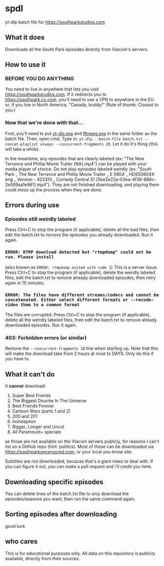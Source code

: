 # spdl
yt-dlp batch file for https://southparkstudios.com

## What it does
Downloads all the South Park episodes directly from Viacom's servers.

## How to use it
### BEFORE YOU DO ANYTHING
You need to live in anywhere that lets you visit https://southparkstudios.com. If it redirects you to https://southpark.cc.com, you'll need to use a VPN to anywhere in the EU or, if you live in North America, "Canada, buddy!" (Rule of thumb: Closest to you.)

### Now that we're done with that...
First, you'll need to put [yt-dlp.exe](https://github.com/yt-dlp/yt-dlp) and [ffmpeg.exe](https://www.gyan.dev/ffmpeg/builds/ffmpeg-release-full.7z) in the same folder as the batch file. Then, open cmd. Type in: `yt-dlp --batch-file batch.txt --concat-playlist always --concurrent-fragments 20`. Let it do it's thing (this will take a while).

In the meantime, any episodes that are clearly labeled (ex: "The New Terrance and Phillip Movie Trailer [NA].mp4") can be played with your media player of choice. Do not play episodes labeled weirdly (ex: "South Park _ The New Terrance and Phillip Movie Trailer _ E 0604 _ HDSS0604X eng _ Version - 423310 _ Comedy Central S1 [5be2e22a-03ea-4f38-886c-2e599aa1e961].mp4"). They are not finished downloading, and playing them could mess up the process when they are done.

## Errors during use
### Episodes still weirdly labeled
Press Ctrl+C to stop the program (if applicable), delete all the bad files, then edit the batch.txt to remove the episodes you already downloaded. Run it again.
### `ERROR: RTMP download detected but "rtmpdump" could not be run. Please install`
(also known as `ERROR: rtmpdump exited with code 1`)
This is a server issue. Press Ctrl+C to stop the program (if applicable), delete the weirdly labeled files, edit the batch.txt to remove already downloaded episodes, then retry again in 15 minutes.
### `ERROR: The files have different streams/codecs and cannot be concatenated. Either select different formats or --recode-video them to a common format`
The files are corrupted. Press Ctrl+C to stop the program (if applicable), delete all the weirdly labeled files, then edit the batch.txt to remove already downloaded episodes. Run it again.
### 403: Forbidden errors (or similar)
Remove the `--concurrent-fragments 20` line when starting up. Note that this will make the download take from 2 hours at most to DAYS. Only do this if you have to.

## What it can't do
It **cannot** download:
1. Super Best Friends
2. The Biggest Douche In The Universe
3. Best Friends Forever
4. Cartoon Wars (parts 1 and 2)
5. 200 and 201
6. Insheeption
7. Bigger, Longer and Uncut
8. All Paramount+ specials

as those are not available on the Viacom servers publicly, for reasons I can't list on a GitHub repo (hint: politics). Most of those can be downloaded via https://southparkuncensored.com, or your local you-know site.

Subtitles are not downloaded, because that's a giant mess to deal with. If you can figure it out, you can make a pull request and i'll credit you here.

## Downloading specific episodes
You can delete lines of the batch.txt file to only download the episodes/seasons you want, then run the same command again.

## Sorting episodes after downloading
good luck

## who cares
This is for educational purposes only. All data on this repository is publicly available, directly from their sources.
